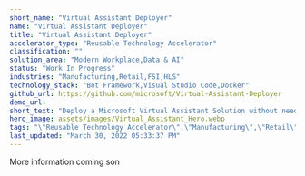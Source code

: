 ```yaml
---
short_name: "Virtual Assistant Deployer"
name: "Virtual Assistant Deployer"
title: "Virtual Assistant Deployer"
accelerator_type: "Reusable Technology Accelerator"
classification: ""
solution_area: "Modern Workplace,Data & AI"
status: "Work In Progress"
industries: "Manufacturing,Retail,FSI,HLS"
technology_stack: "Bot Framework,Visual Studio Code,Docker"
github_url: https://github.com/microsoft/Virtual-Assistant-Deployer
demo_url: 
short_text: "Deploy a Microsoft Virtual Assistant Solution without needing to install all the prerequisite tools on your own machine"
hero_image: assets/images/Virtual_Assistant_Hero.webp
tags: "\"Reusable Technology Accelerator\",\"Manufacturing\",\"Retail\",\"FSI\",\"HLS\",\"Bot Framework\",\"Visual Studio Code\",\"Docker\""
last_updated: "March 30, 2022 05:33:37 PM"
---
```

More information coming son
